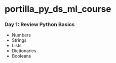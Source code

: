 # portilla_py_ds_ml_course

### Day 1: Review Python Basics
- Numbers
- Strings
- Lists
- Dictionaries
- Booleans
